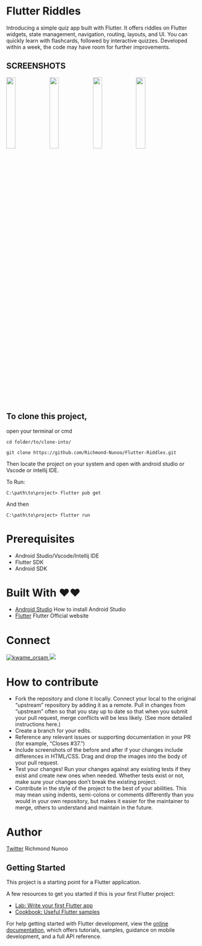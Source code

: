 # Flutter Riddles

Introducing a simple quiz app built with Flutter. It offers riddles on Flutter widgets, state management, navigation, routing, layouts, and UI. You can quickly learn with flashcards, followed by interactive quizzes. Developed within a week, the code may have room for further improvements.


## SCREENSHOTS
<p style="float: center;">

  <img src="https://github.com/Richmond-Nunoo/Flutter-Riddles/blob/main/screenshots/Screenshot_20230729_095636.png" width="22%"/>
  <img src="https://github.com/Richmond-Nunoo/Flutter-Riddles/blob/main/screenshots/Screenshot_20230729_095446.png" width="22%"/>
  <img src="https://github.com/Richmond-Nunoo/Flutter-Riddles/blob/main/screenshots/Screenshot_20230729_115256.png" width="22%"/>
  <img src="https://github.com/Richmond-Nunoo/Flutter-Riddles/blob/main/screenshots/device-2023-07-29-095615.gif" width="22%"/>
</p>


## To clone this project,
open your terminal or cmd

```
cd folder/to/clone-into/
```

```
git clone https://github.com/Richmond-Nunoo/Flutter-Riddles.git
```
Then
locate the project on your system and open with android studio or Vscode or intellij IDE.

To Run:
```
C:\path\to\project> flutter pub get

```
And then

```
C:\path\to\project> flutter run

```

# Prerequisites
* Android Studio/Vscode/Intellij IDE
* Flutter SDK
* Android SDK

# Built With ❤️❤️
* [Android Studio](https://developer.android.com/studio/install ) How to install Android Studio
* [Flutter](https://flutter.io) Flutter Official website

# Connect
<p align="left"> <a href="https://twitter.com/kwame_orsam" target="blank"><img src="https://img.shields.io/twitter/follow/kwame_orsam?logo=twitter&style=for-the-badge" alt="kwame_orsam" /> <a href="https://www.github.com/Richmond-Nunoo" target="_blank" rel="noreferrer"><img
src="https://img.shields.io/github/followers/Richmond-Nunoo?logo=github&style=for-the-badge&color=0891b2&labelColor=1c1917" />
  </a> </p>

# How to contribute
* Fork the repository and clone it locally. Connect your local to the original “upstream” repository by adding it as a remote. Pull in changes from “upstream” often so that you stay up to date so that when you submit your pull request, merge conflicts will be less likely. (See more detailed instructions here.)
* Create a branch for your edits.
* Reference any relevant issues or supporting documentation in your PR (for example, “Closes #37.”)
* Include screenshots of the before and after if your changes include differences in HTML/CSS. Drag and drop the images into the body of your pull request.
* Test your changes! Run your changes against any existing tests if they exist and create new ones when needed. Whether tests exist or not, make sure your changes don’t break the existing project.
* Contribute in the style of the project to the best of your abilities. This may mean using indents, semi-colons or comments differently than you would in your own repository, but makes it easier for the maintainer to merge, others to understand and maintain in the future.

# Author
[Twitter](https://twitter.com/kwame_orsam) Richmond Nunoo
## Getting Started

This project is a starting point for a Flutter application.

A few resources to get you started if this is your first Flutter project:

- [Lab: Write your first Flutter app](https://docs.flutter.dev/get-started/codelab)
- [Cookbook: Useful Flutter samples](https://docs.flutter.dev/cookbook)

For help getting started with Flutter development, view the
[online documentation](https://docs.flutter.dev/), which offers tutorials,
samples, guidance on mobile development, and a full API reference.
